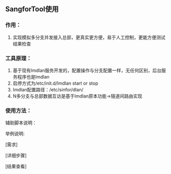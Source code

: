 ## SangforTool使用

### **作用：**

1. 实现模拟多分支并发接入总部，更真实更方便，易于人工控制，更能方便测试结果检查

### **工具原理：**

1. 基于现有lmdlan服务开发的，配置操作与分支配置一样，无任何区别，后台服务程序也是lmdlan
2. 启停方式为/etc/init.d/lmdlan start or stop
3. lmdlan配置路径：/etc/sinfor/dlan/
4. N多分支与总部数据互访是基于lmdlan原本功能-&gt;隧道间路由实现

### 使用方法：

辅助脚本说明：



举例说明:

\[需求\]

\[详细步骤\]

\[结果查看\]



